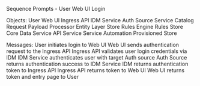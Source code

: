 Sequence Prompts - User Web UI Login

Objects:
User
Web UI
Ingress API
IDM Service
Auth Source
Service Catalog
Request Payload Processor
Entity Layer Store
Rules Engine
Rules Store
Core Data
Service API
Service
Service Automation
Provisioned Store

Messages:
User initiates login to Web UI
Web UI sends authentication request to the Ingress API
Ingress API validates user login credentials via IDM
IDM Service authenticates user with target Auth source
Auth Source returns authentication success to IDM Service
IDM returns authentication token to Ingress API
Ingress API returns token to Web UI
Web UI returns token and entry page to User